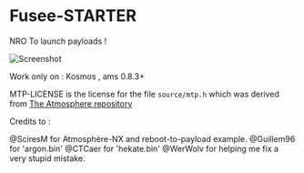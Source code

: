 # Fusee-STARTER

NRO To launch payloads !

![Screenshot](https://cdn.discordapp.com/attachments/444945058723004417/553679957440856084/WIN_20190308_21_43_31_Pro.jpg)

Work only on : Kosmos , ams 0.8.3+

MTP-LICENSE is the license for the file `source/mtp.h` which was derived from [The Atmosphere repository](https://github.com/Atmosphere-NX/Atmosphere/blob/master/troposphere/reboot_to_payload/source/main.c)

Credits to :

@SciresM for Atmosphère-NX and reboot-to-payload example.
@Guillem96 for 'argon.bin'
@CTCaer for 'hekate.bin'
@WerWolv for helping me fix a very stupid mistake.
